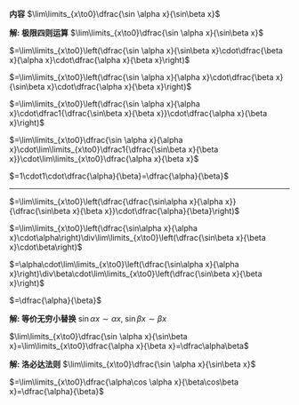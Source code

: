**内容**
$\lim\limits_{x\to0}\dfrac{\sin \alpha x}{\sin\beta x}$

**解: 极限四则运算**
$\lim\limits_{x\to0}\dfrac{\sin \alpha x}{\sin\beta x}$

$=\lim\limits_{x\to0}\left(\dfrac{\sin \alpha x}{\sin\beta x}\cdot\dfrac{\beta x}{\alpha x}\cdot\dfrac{\alpha x}{\beta x}\right)$

$=\lim\limits_{x\to0}\left(\dfrac{\sin \alpha x}{\alpha x}\cdot\dfrac{\beta x}{\sin\beta x}\cdot\dfrac{\alpha x}{\beta x}\right)$

$=\lim\limits_{x\to0}\left(\dfrac{\sin \alpha x}{\alpha x}\cdot\dfrac1{\dfrac{\sin\beta x}{\beta x}}\cdot\dfrac{\alpha x}{\beta x}\right)$

$=\lim\limits_{x\to0}\dfrac{\sin \alpha x}{\alpha x}\cdot\lim\limits_{x\to0}\dfrac1{\dfrac{\sin\beta x}{\beta x}}\cdot\lim\limits_{x\to0}\dfrac{\alpha x}{\beta x}$

$=1\cdot1\cdot\dfrac{\alpha}{\beta}=\dfrac{\alpha}{\beta}$

---
$=\lim\limits_{x\to0}\left(\dfrac{\dfrac{\sin\alpha x}{\alpha x}}{\dfrac{\sin\beta x}{\beta x}}\cdot\dfrac{\alpha}{\beta}\right)$

$=\lim\limits_{x\to0}\left(\dfrac{\sin\alpha x}{\alpha x}\cdot\alpha\right)\div\lim\limits_{x\to0}\left(\dfrac{\sin\beta x}{\beta x}\cdot\beta\right)$

$=\alpha\cdot\lim\limits_{x\to0}\left(\dfrac{\sin\alpha x}{\alpha x}\right)\div\beta\cdot\lim\limits_{x\to0}\left(\dfrac{\sin\beta x}{\beta x}\right)$

$=\dfrac{\alpha}{\beta}$

**解: 等价无穷小替换**
$\sin\alpha x\sim\alpha x,\;\sin\beta x\sim \beta x$

$\lim\limits_{x\to0}\dfrac{\sin \alpha x}{\sin\beta x}=\lim\limits_{x\to0}\dfrac{\alpha x}{\beta x}=\dfrac\alpha\beta$

**解: 洛必达法则**
$\lim\limits_{x\to0}\dfrac{\sin \alpha x}{\sin\beta x}$

$=\lim\limits_{x\to0}\dfrac{\alpha\cos \alpha x}{\beta\cos\beta x}=\dfrac{\alpha}{\beta}$
